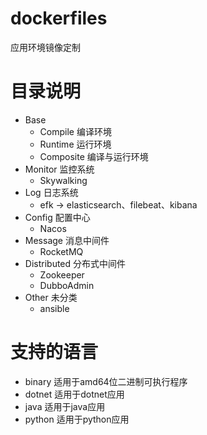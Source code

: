 # dockerfiles
应用环境镜像定制

# 目录说明
- Base
  - Compile 编译环境
  - Runtime 运行环境
  - Composite 编译与运行环境
- Monitor 监控系统
  - Skywalking
- Log 日志系统
  - efk -> elasticsearch、filebeat、kibana
- Config 配置中心
  - Nacos
- Message 消息中间件
  - RocketMQ
- Distributed 分布式中间件
  - Zookeeper
  - DubboAdmin
- Other 未分类
  - ansible


# 支持的语言
- binary 适用于amd64位二进制可执行程序
- dotnet 适用于dotnet应用
- java 适用于java应用
- python 适用于python应用